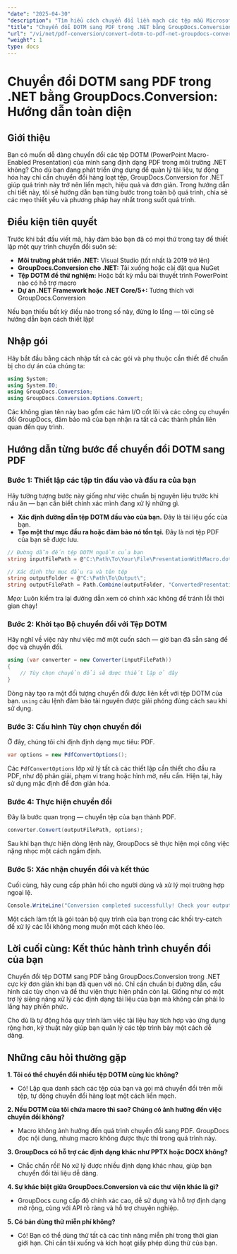```yaml
---
"date": "2025-04-30"
"description": "Tìm hiểu cách chuyển đổi liền mạch các tệp mẫu Microsoft Word (.dotm) thành PDF bằng thư viện GroupDocs.Conversion mạnh mẽ dành cho .NET. Tối ưu hóa việc quản lý tài liệu của bạn một cách hiệu quả."
"title": "Chuyển đổi DOTM sang PDF trong .NET bằng GroupDocs.Conversion&#58; Hướng dẫn toàn diện"
"url": "/vi/net/pdf-conversion/convert-dotm-to-pdf-net-groupdocs-conversion/"
"weight": 1
type: docs
---
```

# Chuyển đổi DOTM sang PDF trong .NET bằng GroupDocs.Conversion: Hướng dẫn toàn diện

## Giới thiệu

Bạn có muốn dễ dàng chuyển đổi các tệp DOTM (PowerPoint Macro-Enabled Presentation) của mình sang định dạng PDF trong môi trường .NET không? Cho dù bạn đang phát triển ứng dụng để quản lý tài liệu, tự động hóa hay chỉ cần chuyển đổi hàng loạt tệp, GroupDocs.Conversion for .NET giúp quá trình này trở nên liền mạch, hiệu quả và đơn giản. Trong hướng dẫn chi tiết này, tôi sẽ hướng dẫn bạn từng bước trong toàn bộ quá trình, chia sẻ các mẹo thiết yếu và phương pháp hay nhất trong suốt quá trình.

## Điều kiện tiên quyết

Trước khi bắt đầu viết mã, hãy đảm bảo bạn đã có mọi thứ trong tay để thiết lập một quy trình chuyển đổi suôn sẻ:

- **Môi trường phát triển .NET:** Visual Studio (tốt nhất là 2019 trở lên)
- **GroupDocs.Conversion cho .NET:** Tải xuống hoặc cài đặt qua NuGet
- **Tệp DOTM để thử nghiệm:** Hoặc bất kỳ mẫu bài thuyết trình PowerPoint nào có hỗ trợ macro
- **Dự án .NET Framework hoặc .NET Core/5+:** Tương thích với GroupDocs.Conversion

Nếu bạn thiếu bất kỳ điều nào trong số này, đừng lo lắng — tôi cũng sẽ hướng dẫn bạn cách thiết lập!


## Nhập gói

Hãy bắt đầu bằng cách nhập tất cả các gói và phụ thuộc cần thiết để chuẩn bị cho dự án của chúng ta:

```csharp
using System;
using System.IO;
using GroupDocs.Conversion;
using GroupDocs.Conversion.Options.Convert;
```

Các không gian tên này bao gồm các hàm I/O cốt lõi và các công cụ chuyển đổi GroupDocs, đảm bảo mã của bạn nhận ra tất cả các thành phần liên quan đến quy trình.


## Hướng dẫn từng bước để chuyển đổi DOTM sang PDF

### Bước 1: Thiết lập các tập tin đầu vào và đầu ra của bạn

Hãy tưởng tượng bước này giống như việc chuẩn bị nguyên liệu trước khi nấu ăn — bạn cần biết chính xác mình đang xử lý những gì.

- **Xác định đường dẫn tệp DOTM đầu vào của bạn.** Đây là tài liệu gốc của bạn.
- **Tạo một thư mục đầu ra hoặc đảm bảo nó tồn tại.** Đây là nơi tệp PDF của bạn sẽ được lưu.

```csharp
// Đường dẫn đến tệp DOTM nguồn của bạn
string inputFilePath = @"C:\Path\To\Your\File\PresentationWithMacro.dotm";

// Xác định thư mục đầu ra và tên tệp
string outputFolder = @"C:\Path\To\Output\";
string outputFilePath = Path.Combine(outputFolder, "ConvertedPresentation.pdf");
```

*Mẹo:* Luôn kiểm tra lại đường dẫn xem có chính xác không để tránh lỗi thời gian chạy!

### Bước 2: Khởi tạo Bộ chuyển đổi với Tệp DOTM

Hãy nghĩ về việc này như việc mở một cuốn sách — giờ bạn đã sẵn sàng để đọc và chuyển đổi.

```csharp
using (var converter = new Converter(inputFilePath))
{
    // Tùy chọn chuyển đổi sẽ được thiết lập ở đây
}
```

Dòng này tạo ra một đối tượng chuyển đổi được liên kết với tệp DOTM của bạn. `using` câu lệnh đảm bảo tài nguyên được giải phóng đúng cách sau khi sử dụng.

### Bước 3: Cấu hình Tùy chọn chuyển đổi

Ở đây, chúng tôi chỉ định định dạng mục tiêu: PDF.

```csharp
var options = new PdfConvertOptions();
```

Các `PdfConvertOptions` lớp xử lý tất cả các thiết lập cần thiết cho đầu ra PDF, như độ phân giải, phạm vi trang hoặc hình mờ, nếu cần. Hiện tại, hãy sử dụng mặc định để đơn giản hóa.

### Bước 4: Thực hiện chuyển đổi

Đây là bước quan trọng — chuyển tệp của bạn thành PDF.

```csharp
converter.Convert(outputFilePath, options);
```

Sau khi bạn thực hiện dòng lệnh này, GroupDocs sẽ thực hiện mọi công việc nặng nhọc một cách ngầm định.

### Bước 5: Xác nhận chuyển đổi và kết thúc

Cuối cùng, hãy cung cấp phản hồi cho người dùng và xử lý mọi trường hợp ngoại lệ.

```csharp
Console.WriteLine("Conversion completed successfully! Check your output at: " + outputFilePath);
```

Một cách làm tốt là gói toàn bộ quy trình của bạn trong các khối try-catch để xử lý các lỗi không mong muốn một cách khéo léo.


## Lời cuối cùng: Kết thúc hành trình chuyển đổi của bạn

Chuyển đổi tệp DOTM sang PDF bằng GroupDocs.Conversion trong .NET cực kỳ đơn giản khi bạn đã quen với nó. Chỉ cần chuẩn bị đường dẫn, cấu hình các tùy chọn và để thư viện thực hiện phần còn lại. Giống như có một trợ lý siêng năng xử lý các định dạng tài liệu của bạn mà không cần phải lo lắng hay phiền phức.

Cho dù là tự động hóa quy trình làm việc tài liệu hay tích hợp vào ứng dụng rộng hơn, kỹ thuật này giúp bạn quản lý các tệp trình bày một cách dễ dàng.


## Những câu hỏi thường gặp

**1. Tôi có thể chuyển đổi nhiều tệp DOTM cùng lúc không?**  
- Có! Lặp qua danh sách các tệp của bạn và gọi mã chuyển đổi trên mỗi tệp, tự động chuyển đổi hàng loạt một cách liền mạch.

**2. Nếu DOTM của tôi chứa macro thì sao? Chúng có ảnh hưởng đến việc chuyển đổi không?**  
- Macro không ảnh hưởng đến quá trình chuyển đổi sang PDF. GroupDocs đọc nội dung, nhưng macro không được thực thi trong quá trình này.

**3. GroupDocs có hỗ trợ các định dạng khác như PPTX hoặc DOCX không?**  
- Chắc chắn rồi! Nó xử lý được nhiều định dạng khác nhau, giúp bạn chuyển đổi tài liệu dễ dàng.

**4. Sự khác biệt giữa GroupDocs.Conversion và các thư viện khác là gì?**  
- GroupDocs cung cấp độ chính xác cao, dễ sử dụng và hỗ trợ định dạng mở rộng, cùng với API rõ ràng và hỗ trợ chuyên nghiệp.

**5. Có bản dùng thử miễn phí không?**  
- Có! Bạn có thể dùng thử tất cả các tính năng miễn phí trong thời gian giới hạn. Chỉ cần tải xuống và kích hoạt giấy phép dùng thử của bạn.
